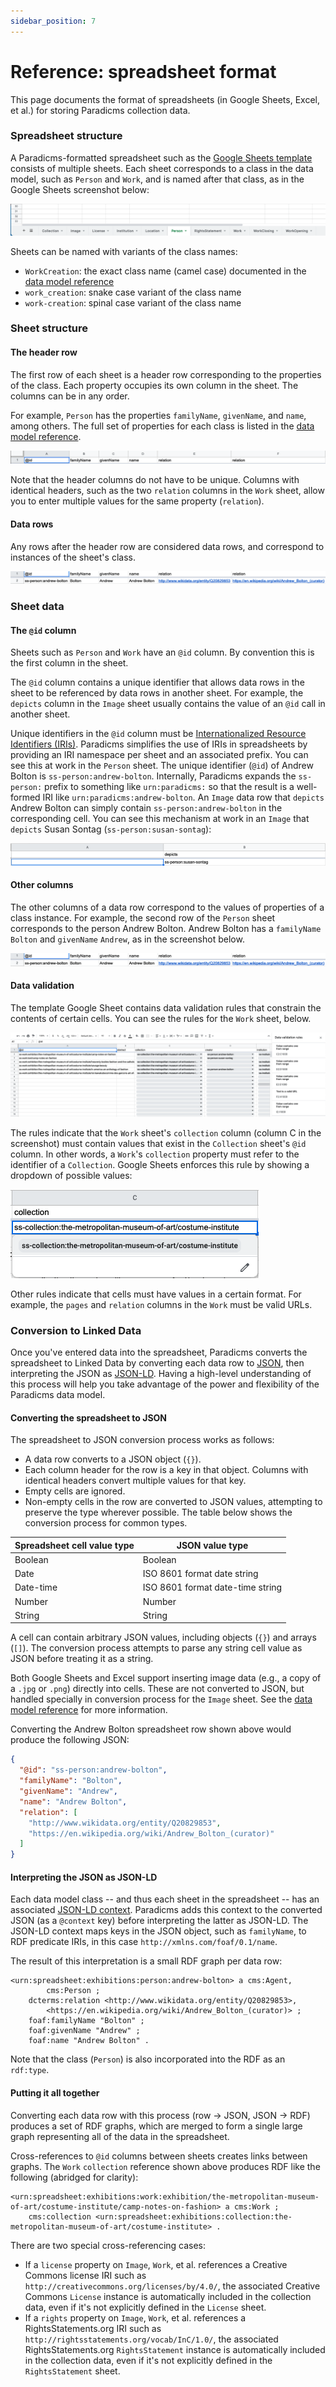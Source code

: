 ```yaml
---
sidebar_position: 7
---
```


# Reference: spreadsheet format

This page documents the format of spreadsheets (in Google Sheets, Excel, et al.) for storing Paradicms collection data.


### Spreadsheet structure

A Paradicms-formatted spreadsheet such as the [Google Sheets template](https://docs.google.com/spreadsheets/d/1j2oaMvMxY4pnXO-sEH_fky2R2gm6TQeIev_Q8rVOD4M/edit#gid=0) consists of multiple sheets. Each sheet corresponds to a class in the data model, such as `Person` and `Work`, and is named after that class, as in the Google Sheets screenshot below:

![Screenshot of spreadsheet sheet tabs](sheets.png)

Sheets can be named with variants of the class names:
* `WorkCreation`: the exact class name (camel case) documented in the [data model reference](/docs/reference/data-model)
* `work_creation`: snake case variant of the class name
* `work-creation`: spinal case variant of the class name


### Sheet structure

#### The header row

The first row of each sheet is a header row corresponding to the properties of the class. Each property occupies its own column in the sheet. The columns can be in any order.

For example, `Person` has the properties `familyName`, `givenName`, and `name`, among others. The full set of properties for each class is listed in the [data model reference](/docs/reference/data-model).

![Screenshot of a header row](header-row.png)

Note that the header columns do not have to be unique. Columns with identical headers, such as the two `relation` columns in the `Work` sheet, allow you to enter multiple values for the same property (`relation`).

#### Data rows

Any rows after the header row are considered data rows, and correspond to instances of the sheet's class.

![Screenshot of a data row](data-row.png)


### Sheet data

#### The `@id` column

Sheets such as `Person` and `Work` have an `@id` column. By convention this is the first column in the sheet.

The `@id` column contains a unique identifier that allows data rows in the sheet to be referenced by data rows in another sheet. For example, the `depicts` column in the `Image` sheet usually contains the value of an `@id` call in another sheet.

Unique identifiers in the `@id` column must be [Internationalized Resource Identifiers (IRIs)](https://en.wikipedia.org/wiki/Internationalized_Resource_Identifier). Paradicms simplifies the use of IRIs in spreadsheets by providing an IRI namespace per sheet and an associated prefix. You can see this at work in the `Person` sheet. The unique identifier (`@id`) of Andrew Bolton is `ss-person:andrew-bolton`. Internally, Paradicms expands the `ss-person:` prefix to something like `urn:paradicms:` so that the result is a well-formed IRI like `urn:paradicms:andrew-bolton`. An `Image` data row that `depicts` Andrew Bolton can simply contain `ss-person:andrew-bolton` in the corresponding cell. You can see this mechanism at work in an `Image` that `depicts` Susan Sontag (`ss-person:susan-sontag`):

![Screenshot of an @id reference](id-reference.png)

#### Other columns

The other columns of a data row correspond to the values of properties of a class instance.  For example, the second row of the `Person` sheet corresponds to the person Andrew Bolton. Andrew Bolton has a `familyName` `Bolton` and `givenName` `Andrew`, as in the screenshot below.

![Screenshot of a data row](data-row.png)

#### Data validation

The template Google Sheet contains data validation rules that constrain the contents of certain cells. You can see the rules for the `Work` sheet, below.

![Screenshot of data validation rules](data-validation.png)

The rules indicate that the `Work` sheet's `collection` column (column C in the screenshot) must contain values that exist in the `Collection` sheet's `@id` column. In other words, a `Work`'s `collection` property must refer to the identifier of a `Collection`. Google Sheets enforces this rule by showing a dropdown of possible values:

![Screenshot of Work collection dropdown](work-collection-dropdown.png)

Other rules indicate that cells must have values in a certain format. For example, the `pages` and `relation` columns in the `Work` must be valid URLs.


### Conversion to Linked Data

Once you've entered data into the spreadsheet, Paradicms converts the spreadsheet to Linked Data by converting each data row to [JSON](https://www.json.org/), then interpreting the JSON as [JSON-LD](https://json-ld.org/). Having a high-level understanding of this process will help you take advantage of the power and flexibility of the Paradicms data model.

#### Converting the spreadsheet to JSON

The spreadsheet to JSON conversion process works as follows:

* A data row converts to a JSON object (`{}`).
* Each column header for the row is a key in that object. Columns with identical headers convert multiple values for that key.
* Empty cells are ignored.
* Non-empty cells in the row are converted to JSON values, attempting to preserve the type wherever possible. The table below shows the conversion process for common types.

| Spreadsheet cell value type | JSON value type                  |
|-----------------------------|----------------------------------|
| Boolean                     | Boolean                          |
| Date                        | ISO 8601 format date string      |
| Date-time                   | ISO 8601 format date-time string |
| Number                      | Number                           |
| String                      | String                           |

A cell can contain arbitrary JSON values, including objects (`{}`) and arrays (`[]`). The conversion process attempts to parse any string cell value as JSON before treating it as a string.

Both Google Sheets and Excel support inserting image data (e.g., a copy of a `.jpg` or `.png`) directly into cells. These are not converted to JSON, but handled specially in conversion process for the `Image` sheet. See the [data model reference](/docs/reference/data-model) for more information.

Converting the Andrew Bolton spreadsheet row shown above would produce the following JSON:
```json
{
  "@id": "ss-person:andrew-bolton",
  "familyName": "Bolton",
  "givenName": "Andrew",
  "name": "Andrew Bolton",
  "relation": [
    "http://www.wikidata.org/entity/Q20829853",
    "https://en.wikipedia.org/wiki/Andrew_Bolton_(curator)"
  ]
}
```

#### Interpreting the JSON as JSON-LD

Each data model class -- and thus each sheet in the spreadsheet -- has an associated [JSON-LD context](https://www.w3.org/TR/json-ld11/#the-context). Paradicms adds this context to the converted JSON (as a `@context` key) before interpreting the latter as JSON-LD. The JSON-LD context maps keys in the JSON object, such as `familyName`, to RDF predicate IRIs, in this case `http://xmlns.com/foaf/0.1/name`. 

The result of this interpretation is a small RDF graph per data row:

```turtle
<urn:spreadsheet:exhibitions:person:andrew-bolton> a cms:Agent,
        cms:Person ;
    dcterms:relation <http://www.wikidata.org/entity/Q20829853>,
        <https://en.wikipedia.org/wiki/Andrew_Bolton_(curator)> ;
    foaf:familyName "Bolton" ;
    foaf:givenName "Andrew" ;
    foaf:name "Andrew Bolton" .
```

Note that the class (`Person`) is also incorporated into the RDF as an `rdf:type`.

#### Putting it all together

Converting each data row with this process (row -> JSON, JSON -> RDF) produces a set of RDF graphs, which are merged to form a single large graph representing all of the data in the spreadsheet.

Cross-references to `@id` columns between sheets creates links between graphs. The `Work` `collection` reference shown above produces RDF like the following (abridged for clarity):

```turtle
<urn:spreadsheet:exhibitions:work:exhibition/the-metropolitan-museum-of-art/costume-institute/camp-notes-on-fashion> a cms:Work ;
    cms:collection <urn:spreadsheet:exhibitions:collection:the-metropolitan-museum-of-art/costume-institute> .
```

There are two special cross-referencing cases:
* If a `license` property on `Image`, `Work`, et al. references a Creative Commons license IRI such as `http://creativecommons.org/licenses/by/4.0/`, the associated Creative Commons `License` instance is automatically included in the collection data, even if it's not explicitly defined in the `License` sheet.
* If a `rights` property on `Image`, `Work`, et al. references a RightsStatements.org IRI such as `http://rightsstatements.org/vocab/InC/1.0/`, the associated RightsStatements.org `RightsStatement` instance is automatically included in the collection data, even if it's not explicitly defined in the `RightsStatement` sheet.
